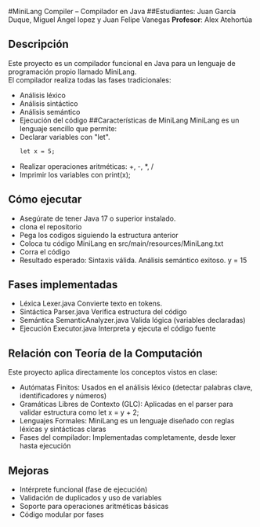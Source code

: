 #MiniLang Compiler – Compilador en Java
##Estudiantes: Juan García Duque, Miguel Angel lopez y Juan Felipe Vanegas 
**Profesor**: Alex Atehortúa  
## Descripción
Este proyecto es un compilador funcional en Java para un lenguaje de programación propio llamado MiniLang.  
El compilador realiza todas las fases tradicionales:
- Análisis léxico
- Análisis sintáctico
- Análisis semántico
- Ejecución del código
##Características de MiniLang
MiniLang es un lenguaje sencillo que permite:
- Declarar variables con "let".  
  ```txt
  let x = 5;
- Realizar operaciones aritméticas: +, -, *, /
- Imprimir los variables con print(x);

## Cómo ejecutar
- Asegúrate de tener Java 17 o superior instalado.
- clona el repositorio
- Pega los codigos siguiendo la estructura anterior
- Coloca tu código MiniLang en src/main/resources/MiniLang.txt
- Corra el código
- Resultado esperado:
  Sintaxis válida.
  Análisis semántico exitoso.
  y = 15


## Fases implementadas
- Léxica	Lexer.java	Convierte texto en tokens.
-  Sintáctica	Parser.java	Verifica estructura del código
-  Semántica	SemanticAnalyzer.java	Valida lógica (variables declaradas)
-  Ejecución	Executor.java	Interpreta y ejecuta el código fuente

## Relación con Teoría de la Computación
Este proyecto aplica directamente los conceptos vistos en clase:
- Autómatas Finitos: Usados en el análisis léxico (detectar palabras clave, identificadores y números)
- Gramáticas Libres de Contexto (GLC): Aplicadas en el parser para validar estructura como let x = y + 2;
- Lenguajes Formales: MiniLang es un lenguaje diseñado con reglas léxicas y sintácticas claras
- Fases del compilador: Implementadas completamente, desde lexer hasta ejecución

## Mejoras
- Intérprete funcional (fase de ejecución)
- Validación de duplicados y uso de variables
- Soporte para operaciones aritméticas básicas
- Código modular por fases




